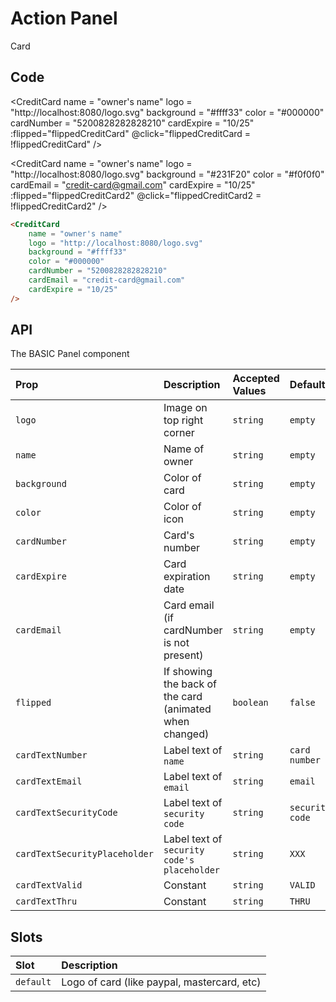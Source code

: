 # Action Panel
<Badge type="info">Card</Badge>

## Code

<CreditCard
    name = "owner's name"
    logo = "http://localhost:8080/logo.svg"
    background = "#ffff33"
    color = "#000000"
    cardNumber = "5200828282828210"
    cardExpire = "10/25"
    :flipped="flippedCreditCard"
    @click="flippedCreditCard = !flippedCreditCard"
/>

<CreditCard
    name = "owner's name"
    logo = "http://localhost:8080/logo.svg"
    background = "#231F20"
    color = "#f0f0f0"
    cardEmail = "credit-card@gmail.com"
    cardExpire = "10/25"
    :flipped="flippedCreditCard2"
    @click="flippedCreditCard2 = !flippedCreditCard2"
/>

```html
<CreditCard
    name = "owner's name"
    logo = "http://localhost:8080/logo.svg"
    background = "#ffff33"
    color = "#000000"
    cardNumber = "5200828282828210"
    cardEmail = "credit-card@gmail.com"
    cardExpire = "10/25"
/>
```

## API

The BASIC Panel component

| Prop                          | Description                                             | Accepted Values | Default         |
|:------------------------------|:--------------------------------------------------------|:----------------|:----------------|
| `logo`                        | Image on top right corner                               | `string`        | `empty`         |
| `name`                        | Name of owner                                           | `string`        | `empty`         |
| `background`                  | Color of card                                           | `string`        | `empty`         |
| `color`                       | Color of icon                                           | `string`        | `empty`         |
| `cardNumber`                  | Card's number                                           | `string`        | `empty`         |
| `cardExpire`                  | Card expiration date                                    | `string`        | `empty`         |
| `cardEmail`                   | Card email (if cardNumber is not present)               | `string`        | `empty`         |
| `flipped`                     | If showing the back of the card (animated when changed) | `boolean`       | `false`         |
| `cardTextNumber`              | Label text of `name`                                    | `string`        | `card number`   |
| `cardTextEmail`               | Label text of `email`                                   | `string`        | `email`         |
| `cardTextSecurityCode`        | Label text of `security code`                           | `string`        | `security code` |
| `cardTextSecurityPlaceholder` | Label text of `security code's placeholder`             | `string`        | `XXX`           |
| `cardTextValid`               | Constant                                                | `string`        | `VALID`         |
| `cardTextThru`                | Constant                                                | `string`        | `THRU`          |


## Slots

| Slot      | Description                                 |
|:----------|:--------------------------------------------|
| `default` | Logo of card (like paypal, mastercard, etc) |

<style lang="scss">
@import "../../theme.scss";
</style>

<script setup>
import { ref } from "vue";
import { CreditCard } from "../../../src/";

const flippedCreditCard = ref(false);
const flippedCreditCard2 = ref(false);
</script>
